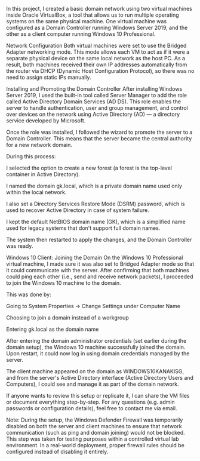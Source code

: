In this project, I created a basic domain network using two virtual machines inside Oracle VirtualBox, a tool that allows us to run multiple operating systems on
the same physical machine. One virtual machine was configured as a Domain Controller running Windows Server 2019, and the other as a client computer running
Windows 10 Professional.

Network Configuration
Both virtual machines were set to use the Bridged Adapter networking mode. This mode allows each VM to act as if it were a separate physical device on the same
local network as the host PC. As a result, both machines received their own IP addresses automatically from the router via DHCP (Dynamic Host Configuration
Protocol), so there was no need to assign static IPs manually.

Installing and Promoting the Domain Controller
After installing Windows Server 2019, I used the built-in tool called Server Manager to add the role called Active Directory Domain Services (AD DS). This role
enables the server to handle authentication, user and group management, and control over devices on the network using Active Directory (AD) — a directory service
developed by Microsoft.

Once the role was installed, I followed the wizard to promote the server to a Domain Controller. This means that the server became the central authority for a new
network domain.

During this process:

I selected the option to create a new forest (a forest is the top-level container in Active Directory).

I named the domain gk.local, which is a private domain name used only within the local network.

I also set a Directory Services Restore Mode (DSRM) password, which is used to recover Active Directory in case of system failure.

I kept the default NetBIOS domain name (GK), which is a simplified name used for legacy systems that don't support full domain names.

The system then restarted to apply the changes, and the Domain Controller was ready.

Windows 10 Client: Joining the Domain
On the Windows 10 Professional virtual machine, I made sure it was also set to Bridged Adapter mode so that it could communicate with the server. After confirming
that both machines could ping each other (i.e., send and receive network packets), I proceeded to join the Windows 10 machine to the domain.

This was done by:

Going to System Properties → Change Settings under Computer Name

Choosing to join a domain instead of a workgroup

Entering gk.local as the domain name

After entering the domain administrator credentials (set earlier during the domain setup), the Windows 10 machine successfully joined the domain. Upon restart, it
could now log in using domain credentials managed by the server.

The client machine appeared on the domain as WINDOWS10KANAKISG, and from the server's Active Directory interface (Active Directory Users and Computers), I could
see and manage it as part of the domain network.

If anyone wants to review this setup or replicate it, I can share the VM files or document everything step-by-step. For any questions (e.g. admin passwords or
configuration details), feel free to contact me via email. 

Note:
During the setup, the Windows Defender Firewall was temporarily disabled on both the server and client machines to ensure that network communication (such as ping
and domain joining) would not be blocked. This step was taken for testing purposes within a controlled virtual lab environment. In a real-world deployment, proper
firewall rules should be configured instead of disabling it entirely.
